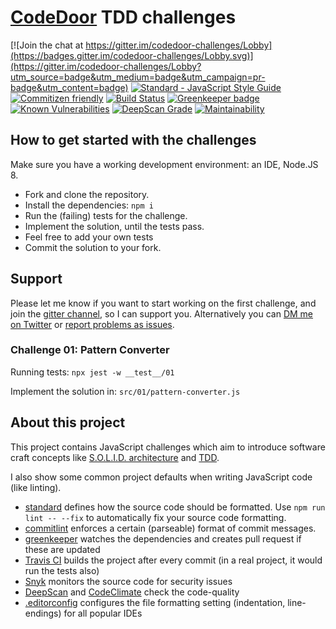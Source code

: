 # [CodeDoor](http://codedoor.org/) TDD challenges

[![Join the chat at https://gitter.im/codedoor-challenges/Lobby](https://badges.gitter.im/codedoor-challenges/Lobby.svg)](https://gitter.im/codedoor-challenges/Lobby?utm_source=badge&utm_medium=badge&utm_campaign=pr-badge&utm_content=badge)
[![Standard - JavaScript Style Guide](https://img.shields.io/badge/code_style-standard-brightgreen.svg)](https://standardjs.com)
[![Commitizen friendly](https://img.shields.io/badge/commitizen-friendly-brightgreen.svg)](http://commitizen.github.io/cz-cli/)
[![Build Status](https://travis-ci.org/coderbyheart/codedoor-challenges.svg?branch=master)](https://travis-ci.org/coderbyheart/codedoor-challenges)
[![Greenkeeper badge](https://badges.greenkeeper.io/coderbyheart/codedoor-challenges.svg)](https://greenkeeper.io/)
[![Known Vulnerabilities](https://snyk.io/test/github/coderbyheart/codedoor-challenges/badge.svg)](https://snyk.io/test/github/coderbyheart/codedoor-challenges)
[![DeepScan Grade](https://deepscan.io/api/projects/1628/branches/5737/badge/grade.svg)](https://deepscan.io/dashboard/#view=project&pid=1628&bid=5737)
[![Maintainability](https://api.codeclimate.com/v1/badges/b4b959174f105746f01e/maintainability)](https://codeclimate.com/github/coderbyheart/codedoor-challenges/maintainability)

## How to get started with the challenges

Make sure you have a working development environment: an IDE, Node.JS 8.

- Fork and clone the repository.
- Install the dependencies: `npm i`
- Run the (failing) tests for the challenge.
- Implement the solution, until the tests pass.
- Feel free to add your own tests
- Commit the solution to your fork.

## Support

Please let me know if you want to start working on the first challenge, and join the [gitter channel](https://gitter.im/codedoor-challenges/Lobby), so I can support you. Alternatively you can [DM me on Twitter](https://twitter.com/coderbyheart/) or [report problems as issues](https://github.com/coderbyheart/codedoor-challenges/issues).

### Challenge 01: Pattern Converter

Running tests: `npx jest -w __test__/01`

Implement the solution in: `src/01/pattern-converter.js`

## About this project

This project contains JavaScript challenges which aim to introduce software craft concepts like [S.O.L.I.D. architecture](https://en.wikipedia.org/wiki/SOLID_-\(object-oriented_design\)) and [TDD](https://en.wikipedia.org/wiki/Test-driven_development).

I also show some common project defaults when writing JavaScript code (like linting).

 - [standard](https://www.npmjs.com/package/standard) defines how the source code should be formatted. Use `npm run lint -- --fix` to automatically fix your source code formatting.
 - [commitlint](http://marionebl.github.io/commitlint/) enforces a certain (parseable) format of commit messages.
 - [greenkeeper](https://greenkeeper.io/) watches the dependencies and creates pull request if these are updated
 - [Travis CI](https://travis-ci.org/) builds the project after every commit (in a real project, it would run the tests also)
 - [Snyk](https://snyk.io/) monitors the source code for security issues
 - [DeepScan](https://deepscan.io/) and [CodeClimate](https://codeclimate.com/) check the code-quality
 - [.editorconfig](http://editorconfig.org/) configures the file formatting setting (indentation, line-endings) for all popular IDEs
